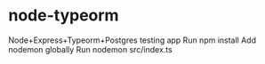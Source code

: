 # node-typeorm
Node+Express+Typeorm+Postgres testing app
Run npm install
Add nodemon globally
Run nodemon src/index.ts
